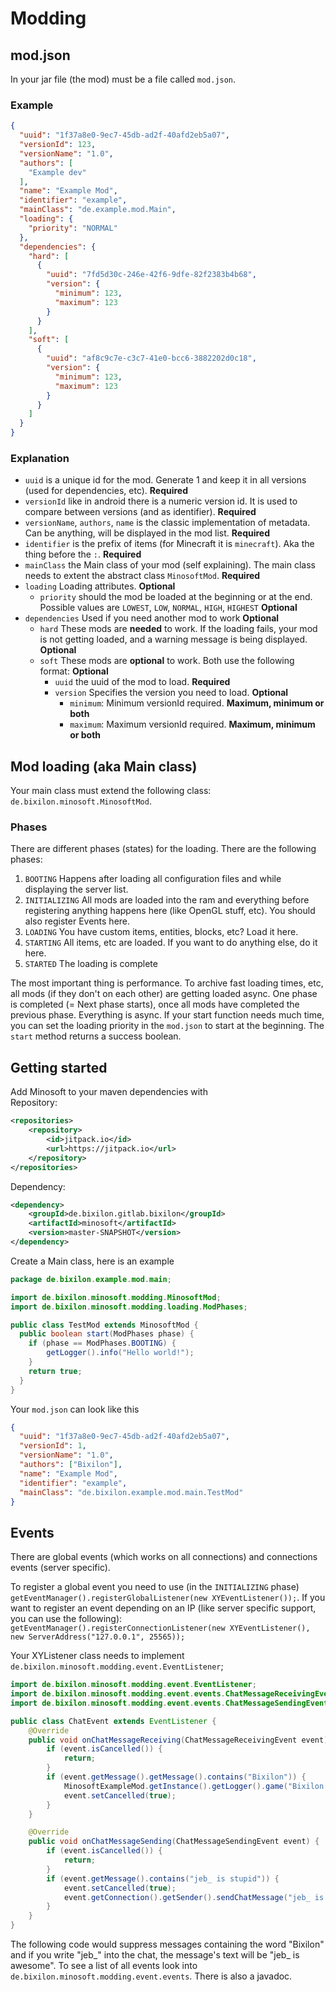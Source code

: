 # Modding

## mod.json
In your jar file (the mod) must be a file called `mod.json`. 
### Example
```json
{
  "uuid": "1f37a8e0-9ec7-45db-ad2f-40afd2eb5a07",
  "versionId": 123,
  "versionName": "1.0",
  "authors": [
    "Example dev"
  ],
  "name": "Example Mod",
  "identifier": "example",
  "mainClass": "de.example.mod.Main",
  "loading": {
    "priority": "NORMAL"
  },
  "dependencies": {
    "hard": [
      {
        "uuid": "7fd5d30c-246e-42f6-9dfe-82f2383b4b68",
        "version": {
          "minimum": 123,
          "maximum": 123
        }
      }
    ],
    "soft": [
      {
        "uuid": "af8c9c7e-c3c7-41e0-bcc6-3882202d0c18",
        "version": {
          "minimum": 123,
          "maximum": 123
        }
      }
    ]
  }
}
```
### Explanation
- `uuid` is a unique id for the mod. Generate 1 and keep it in all versions (used for dependencies, etc). **Required**
- `versionId` like in android there is a numeric version id. It is used to compare between versions (and as identifier). **Required**
- `versionName`, `authors`, `name` is the classic implementation of metadata. Can be anything, will be displayed in the mod list. **Required**
- `identifier` is the prefix of items (for Minecraft it is `minecraft`). Aka the thing before the `:`.  **Required**
- `mainClass` the Main class of your mod (self explaining). The main class needs to extent the abstract class `MinosoftMod`. **Required**
- `loading` Loading attributes. **Optional**
  - `priority` should the mod be loaded at the beginning or at the end. Possible values are `LOWEST`, `LOW`, `NORMAL`, `HIGH`, `HIGHEST` **Optional**
- `dependencies` Used if you need another mod to work **Optional**
  - `hard` These mods are **needed** to work. If the loading fails, your mod is not getting loaded, and a warning message is being displayed. **Optional**
  - `soft` These mods are **optional** to work. Both use the following format: **Optional**
    - `uuid` the uuid of the mod to load. **Required**
    - `version` Specifies the version you need to load. **Optional**
      - `minimum`: Minimum versionId required. **Maximum, minimum or both**
      - `maximum`: Maximum versionId required. **Maximum, minimum or both**

## Mod loading (aka Main class)
Your main class must extend the following class: `de.bixilon.minosoft.MinosoftMod`.

### Phases
There are different phases (states) for the loading. There are the following phases:
 1. `BOOTING` Happens after loading all configuration files and while displaying the server list.
 2. `INITIALIZING` All mods are loaded into the ram and everything before registering anything happens here (like OpenGL stuff, etc). You should also register Events here.
 3. `LOADING` You have custom items, entities, blocks, etc? Load it here.
 4. `STARTING` All items, etc are loaded. If you want to do anything else, do it here.
 5. `STARTED` The loading is complete

The most important thing is performance. To archive fast loading times, etc, all mods (if they don't on each other) are getting loaded async.
One phase is completed (= Next phase starts), once all mods have completed the previous phase. Everything is async.
If your start function needs much time, you can set the loading priority in the `mod.json` to start at the beginning. The `start` method returns a success boolean.

## Getting started
Add Minosoft to your maven dependencies with  
Repository:
```xml
<repositories>
	<repository>
    	<id>jitpack.io</id>
    	<url>https://jitpack.io</url>
	</repository>
</repositories>
```  
Dependency:  
```xml
<dependency>
    <groupId>de.bixilon.gitlab.bixilon</groupId>
    <artifactId>minosoft</artifactId>
    <version>master-SNAPSHOT</version>
</dependency>

```
Create a Main class, here is an example
```java
package de.bixilon.example.mod.main;

import de.bixilon.minosoft.modding.MinosoftMod;
import de.bixilon.minosoft.modding.loading.ModPhases;

public class TestMod extends MinosoftMod {
  public boolean start(ModPhases phase) {
    if (phase == ModPhases.BOOTING) {
        getLogger().info("Hello world!");
    }
    return true;
  }
}
```
Your `mod.json` can look like this
```json
{
  "uuid": "1f37a8e0-9ec7-45db-ad2f-40afd2eb5a07",
  "versionId": 1,
  "versionName": "1.0",
  "authors": ["Bixilon"],
  "name": "Example Mod",
  "identifier": "example",
  "mainClass": "de.bixilon.example.mod.main.TestMod"
}
```

## Events
There are global events (which works on all connections) and connections events (server specific).

To register a global event you need to use (in the `INITIALIZING` phase) `getEventManager().registerGlobalListener(new XYEventListener());`.
If you want to register an event depending on an IP (like server specific support, you can use the following):
`getEventManager().registerConnectionListener(new XYEventListener(), new ServerAddress("127.0.0.1", 25565));`

Your XYListener class needs to implement `de.bixilon.minosoft.modding.event.EventListener`;
```java
import de.bixilon.minosoft.modding.event.EventListener;
import de.bixilon.minosoft.modding.event.events.ChatMessageReceivingEvent;
import de.bixilon.minosoft.modding.event.events.ChatMessageSendingEvent;

public class ChatEvent extends EventListener {
    @Override
    public void onChatMessageReceiving(ChatMessageReceivingEvent event) {
        if (event.isCancelled()) {
            return;
        }
        if (event.getMessage().getMessage().contains("Bixilon")) {
            MinosoftExampleMod.getInstance().getLogger().game("Bixilon is awful, suppressing this potential bad chat message!");
            event.setCancelled(true);
        }
    }

    @Override
    public void onChatMessageSending(ChatMessageSendingEvent event) {
        if (event.isCancelled()) {
            return;
        }
        if (event.getMessage().contains("jeb_ is stupid")) {
            event.setCancelled(true);
            event.getConnection().getSender().sendChatMessage("jeb_ is awesome!");
        }
    }
}
```
The following code would suppress messages containing the word "Bixilon" and if you write "jeb_" into the chat, the message's text will be "jeb_ is awesome".
To see a list of all events look into `de.bixilon.minosoft.modding.event.events`. There is also a javadoc.
